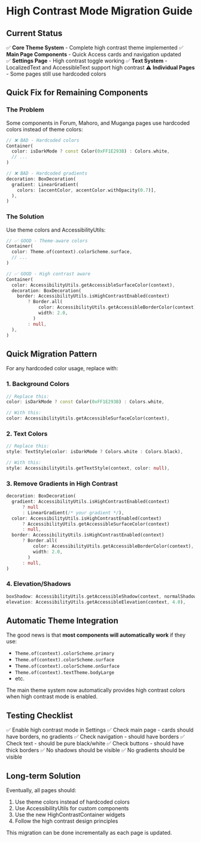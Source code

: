 # High Contrast Mode Migration Guide

## Current Status
✅ **Core Theme System** - Complete high contrast theme implemented
✅ **Main Page Components** - Quick Access cards and navigation updated  
✅ **Settings Page** - High contrast toggle working
✅ **Text System** - LocalizedText and AccessibleText support high contrast
⚠️ **Individual Pages** - Some pages still use hardcoded colors

## Quick Fix for Remaining Components

### The Problem
Some components in Forum, Mahoro, and Muganga pages use hardcoded colors instead of theme colors:

```dart
// ❌ BAD - Hardcoded colors
Container(
  color: isDarkMode ? const Color(0xFF1E293B) : Colors.white,
  // ...
)

// ❌ BAD - Hardcoded gradients
decoration: BoxDecoration(
  gradient: LinearGradient(
    colors: [accentColor, accentColor.withOpacity(0.7)],
  ),
)
```

### The Solution
Use theme colors and AccessibilityUtils:

```dart
// ✅ GOOD - Theme-aware colors
Container(
  color: Theme.of(context).colorScheme.surface,
  // ...
)

// ✅ GOOD - High contrast aware
Container(
  color: AccessibilityUtils.getAccessibleSurfaceColor(context),
  decoration: BoxDecoration(
    border: AccessibilityUtils.isHighContrastEnabled(context)
        ? Border.all(
            color: AccessibilityUtils.getAccessibleBorderColor(context),
            width: 2.0,
          )
        : null,
  ),
)
```

## Quick Migration Pattern

For any hardcoded color usage, replace with:

### 1. Background Colors
```dart
// Replace this:
color: isDarkMode ? const Color(0xFF1E293B) : Colors.white,

// With this:
color: AccessibilityUtils.getAccessibleSurfaceColor(context),
```

### 2. Text Colors
```dart
// Replace this:
style: TextStyle(color: isDarkMode ? Colors.white : Colors.black),

// With this:
style: AccessibilityUtils.getTextStyle(context, color: null),
```

### 3. Remove Gradients in High Contrast
```dart
decoration: BoxDecoration(
  gradient: AccessibilityUtils.isHighContrastEnabled(context) 
      ? null 
      : LinearGradient(/* your gradient */),
  color: AccessibilityUtils.isHighContrastEnabled(context)
      ? AccessibilityUtils.getAccessibleSurfaceColor(context)
      : null,
  border: AccessibilityUtils.isHighContrastEnabled(context)
      ? Border.all(
          color: AccessibilityUtils.getAccessibleBorderColor(context),
          width: 2.0,
        )
      : null,
)
```

### 4. Elevation/Shadows
```dart
boxShadow: AccessibilityUtils.getAccessibleShadow(context, normalShadow),
elevation: AccessibilityUtils.getAccessibleElevation(context, 4.0),
```

## Automatic Theme Integration

The good news is that **most components will automatically work** if they use:
- `Theme.of(context).colorScheme.primary`
- `Theme.of(context).colorScheme.surface`
- `Theme.of(context).colorScheme.onSurface`
- `Theme.of(context).textTheme.bodyLarge`
- etc.

The main theme system now automatically provides high contrast colors when high contrast mode is enabled.

## Testing Checklist

✅ Enable high contrast mode in Settings
✅ Check main page - cards should have borders, no gradients
✅ Check navigation - should have borders
✅ Check text - should be pure black/white
✅ Check buttons - should have thick borders
✅ No shadows should be visible
✅ No gradients should be visible

## Long-term Solution

Eventually, all pages should:
1. Use theme colors instead of hardcoded colors
2. Use AccessibilityUtils for custom components
3. Use the new HighContrastContainer widgets
4. Follow the high contrast design principles

This migration can be done incrementally as each page is updated.









